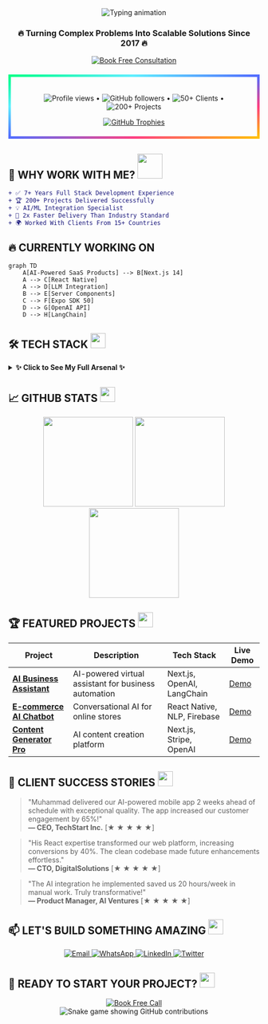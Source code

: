 <div align="center">
  <img src="https://readme-typing-svg.demolab.com?font=Fira+Code&weight=800&size=30&duration=4000&pause=1000&color=00FF87&center=true&vCenter=true&width=800&height=80&lines=HELLO+WORLD!+👋+I'M+MUHAMMAD+ASIF;AI-FULLSTACK+DEVELOPER+🚀;TECHNICAL+PROBLEM+SOLVER+💡;BUSINESS+AUTOMATION+EXPERT+🤖" alt="Typing animation" />
</div>

<h3 align="center">🔥 Turning Complex Problems Into Scalable Solutions Since 2017 🔥</h3>

<p align="center">
  <a href="https://calendly.com/asif88383/30min" target="_blank">
    <img src="https://img.shields.io/badge/🚀_BOOK_A_CALL-FREE_30_MIN_CONSULT-00FF87?style=for-the-badge&logo=google-meet&logoColor=white" alt="Book Free Consultation">
  </a>
</p>

<!-- GitHub Stats Rainbow Border -->
<div align="center" style="border: 5px solid transparent; border-image: linear-gradient(to bottom right, #00FF87 0%, #60EFFF 25%, #536DFE 50%, #FF4081 75%, #FFC107 100%); border-image-slice: 1; padding: 20px; border-radius: 15px; margin: 20px 0;">
  
  <p align="center">
    <img src="https://komarev.com/ghpvc/?username=asiflhr&label=PROFILE+VIEWS&color=00FF87&style=flat" alt="Profile views" /> •
    <img src="https://img.shields.io/github/followers/asiflhr?label=GITHUB+FOLLOWERS&style=social" alt="GitHub followers" /> •
    <img src="https://img.shields.io/badge/CLIENTS-50+-00FF87" alt="50+ Clients" /> •
    <img src="https://img.shields.io/badge/PROJECTS-100+-60EFFF" alt="200+ Projects" />
  </p>

  <!-- GitHub Trophies with Animation -->
  <div align="center">
    <a href="https://github.com/ryo-ma/github-profile-trophy">
      <img src="https://github-profile-trophy.vercel.app/?username=asiflhr&theme=matrix&column=7&margin-w=15&margin-h=15&no-bg=true" alt="GitHub Trophies" />
    </a>
  </div>
</div>

## 🚀 **WHY WORK WITH ME?** <img src="https://media.giphy.com/media/WUlplcMpOCEmTGBtBW/giphy.gif" width="50">

```diff
+ ✅ 7+ Years Full Stack Development Experience
+ 🏆 200+ Projects Delivered Successfully
+ 💡 AI/ML Integration Specialist
+ 🚀 2x Faster Delivery Than Industry Standard
+ 🌍 Worked With Clients From 15+ Countries
```

## 🔥 **CURRENTLY WORKING ON**

```mermaid
graph TD
    A[AI-Powered SaaS Products] --> B[Next.js 14]
    A --> C[React Native]
    A --> D[LLM Integration]
    B --> E[Server Components]
    C --> F[Expo SDK 50]
    D --> G[OpenAI API]
    D --> H[LangChain]
```

## 🛠️ **TECH STACK** <img src="https://media.giphy.com/media/QssGEmpkyEOhBCb7e1/giphy.gif" width="30">

<details>
  <summary><b>✨ Click to See My Full Arsenal ✨</b></summary>
  
  ### **Frontend**
  ![React](https://img.shields.io/badge/-React-61DAFB?logo=react&logoColor=white&style=for-the-badge)
  ![Next.js](https://img.shields.io/badge/-Next.js-000000?logo=next.js&logoColor=white&style=for-the-badge)
  ![TypeScript](https://img.shields.io/badge/-TypeScript-3178C6?logo=typescript&logoColor=white&style=for-the-badge)
  
  ### **Mobile**
  ![React Native](https://img.shields.io/badge/-React_Native-61DAFB?logo=react&logoColor=white&style=for-the-badge)
  ![Expo](https://img.shields.io/badge/-Expo-000020?logo=expo&logoColor=white&style=for-the-badge)
  
  ### **AI/ML**
  ![OpenAI](https://img.shields.io/badge/-OpenAI-412991?logo=openai&logoColor=white&style=for-the-badge)
  ![LangChain](https://img.shields.io/badge/-LangChain-00FF87?style=for-the-badge)
  
  ### **Backend**
  ![Node.js](https://img.shields.io/badge/-Node.js-339933?logo=node.js&logoColor=white&style=for-the-badge)
  ![MongoDB](https://img.shields.io/badge/-MongoDB-47A248?logo=mongodb&logoColor=white&style=for-the-badge)
  
  ### **DevOps**
  ![AWS](https://img.shields.io/badge/-AWS-232F3E?logo=amazon-aws&logoColor=white&style=for-the-badge)
  ![Docker](https://img.shields.io/badge/-Docker-2496ED?logo=docker&logoColor=white&style=for-the-badge)
</details>

## 📈 **GITHUB STATS** <img src="https://media.giphy.com/media/ZCN6F3FAkwsyOGU2RS/giphy.gif" width="30">

<div align="center">
  <img height="180em" src="https://github-readme-stats.vercel.app/api?username=asiflhr&show_icons=true&theme=radical&include_all_commits=true&count_private=true"/>
  <img height="180em" src="https://github-readme-stats.vercel.app/api/top-langs/?username=asiflhr&layout=compact&langs_count=8&theme=radical"/>
  <img height="180em" src="https://github-readme-streak-stats.herokuapp.com/?user=asiflhr&theme=radical"/>
</div>

## 🏆 **FEATURED PROJECTS** <img src="https://media.giphy.com/media/j2pOGeGYKe2xCCKwfi/giphy.gif" width="30">

| Project                                                                       | Description                                          | Tech Stack                  | Live Demo                             |
| ----------------------------------------------------------------------------- | ---------------------------------------------------- | --------------------------- | ------------------------------------- |
| **[AI Business Assistant](https://github.com/asiflhr/ai-business-assistant)** | AI-powered virtual assistant for business automation | Next.js, OpenAI, LangChain  | [Demo](https://ai-assistant-demo.com) |
| **[E-commerce AI Chatbot](https://github.com/asiflhr/ecom-ai-chatbot)**       | Conversational AI for online stores                  | React Native, NLP, Firebase | [Demo](https://expo.dev/...)          |
| **[Content Generator Pro](https://github.com/asiflhr/content-generator-pro)** | AI content creation platform                         | Next.js, Stripe, OpenAI     | [Demo](https://content-gen.com)       |

## 💼 **CLIENT SUCCESS STORIES** <img src="https://media.giphy.com/media/LnQjpWaON8nhr21vNW/giphy.gif" width="30">

> "Muhammad delivered our AI-powered mobile app 2 weeks ahead of schedule with exceptional quality. The app increased our customer engagement by 65%!"  
> **— CEO, TechStart Inc.** [★ ★ ★ ★ ★]

> "His React expertise transformed our web platform, increasing conversions by 40%. The clean codebase made future enhancements effortless."  
> **— CTO, DigitalSolutions** [★ ★ ★ ★ ★]

> "The AI integration he implemented saved us 20 hours/week in manual work. Truly transformative!"  
> **— Product Manager, AI Ventures** [★ ★ ★ ★ ★]

## 📫 **LET'S BUILD SOMETHING AMAZING** <img src="https://media.giphy.com/media/M9gbBd9nbDrOTu1Mqx/giphy.gif" width="30">

<p align="center">
  <a href="mailto:asif88383@gmail.com">
    <img src="https://img.shields.io/badge/📧_EMAIL-HIRE_ME-00FF87?style=for-the-badge&logo=gmail&logoColor=white" alt="Email">
  </a>
  <a href="https://wa.me/923177051128">
    <img src="https://img.shields.io/badge/💬_WHATSAPP-CHAT_NOW-25D366?style=for-the-badge&logo=whatsapp&logoColor=white" alt="WhatsApp">
  </a>
  <a href="https://www.linkedin.com/in/asiflhr/">
    <img src="https://img.shields.io/badge/👔_LINKEDIN-CONNECT-0077B5?style=for-the-badge&logo=linkedin&logoColor=white" alt="LinkedIn">
  </a>
  <a href="https://twitter.com/asiflhr">
    <img src="https://img.shields.io/badge/🐦_TWITTER-FOLLOW-1DA1F2?style=for-the-badge&logo=twitter&logoColor=white" alt="Twitter">
  </a>
</p>

## 🎯 **READY TO START YOUR PROJECT?** <img src="https://media.giphy.com/media/v1.Y2lkPTc5MGI3NjExcGJ0dW9qZ2Y5dWl1b3F1b2V5Z2V6Y2J6eGJ0bHZqYzB2eWZ6ZyZlcD12MV9pbnRlcm5hbF9naWZfYnlfaWQmY3Q9cw/3o7qE1YN7aBOFPRw8E/giphy.gif" width="30">

<div align="center">
  <a href="https://calendly.com/asif88383/30min" target="_blank">
    <img src="https://img.shields.io/badge/📅_BOOK_NOW-FREE_30_MIN_CONSULTATION-00FF87?style=for-the-badge&logo=google-calendar&logoColor=white" alt="Book Free Call">
  </a>
</div>

<!-- Snake Game Contribution Grid -->
<div align="center">
  <img src="https://raw.githubusercontent.com/asiflhr/asiflhr/output/github-contribution-grid-snake.svg" alt="Snake game showing GitHub contributions" />
</div>
